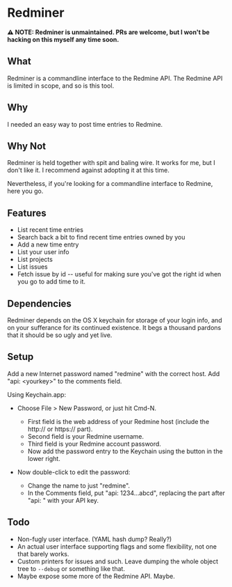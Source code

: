 # Redminer

**⚠️ NOTE: Redminer is unmaintained. PRs are welcome, but I won't be hacking on this myself any time soon.**

## What
Redminer is a commandline interface to the Redmine API.
The Redmine API is limited in scope, and so is this tool.

## Why
I needed an easy way to post time entries to Redmine.

## Why Not
Redminer is held together with spit and baling wire.
It works for me, but I don't like it.
I recommend against adopting it at this time.

Nevertheless, if you're looking for a commandline interface to Redmine,
here you go.

## Features
* List recent time entries
* Search back a bit to find recent time entries owned by you
* Add a new time entry
* List your user info
* List projects
* List issues
* Fetch issue by id -- useful for making sure you've got the right id
  when you go to add time to it.

## Dependencies
Redminer depends on the OS X keychain for storage of your login info,
and on your sufferance for its continued existence.
It begs a thousand pardons that it should be so ugly and yet live.

## Setup
Add a new Internet password named "redmine" with the correct host.
Add "api: &lt;yourkey&gt;" to the comments field.

Using Keychain.app:

- Choose File > New Password, or just hit Cmd-N.
  - First field is the web address of your Redmine host (include the http:// or
    https:// part).
  - Second field is your Redmine username.
  - Third field is your Redmine account password.
  - Now add the password entry to the Keychain using the button in the lower
    right.

- Now double-click to edit the password:
  - Change the name to just "redmine".
  - In the Comments field, put "api: 1234…abcd", replacing the part after
    "api: " with your API key.

## Todo
* Non-fugly user interface. (YAML hash dump? Really?)
* An actual user interface supporting flags and some flexibility,
  not one that barely works.
* Custom printers for issues and such. Leave dumping the whole object tree to
  `--debug` or something like that.
* Maybe expose some more of the Redmine API. Maybe.

